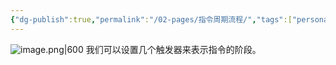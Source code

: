```yaml
---
{"dg-publish":true,"permalink":"/02-pages/指令周期流程/","tags":["personal/blog","计算机组成原理/CPU"]}
---
```


![image.png|600](https://yelanyanyu-img-bed.oss-cn-hangzhou.aliyuncs.com/img/blog/2024/11/20241122205253.png)
我们可以设置几个触发器来表示指令的阶段。
